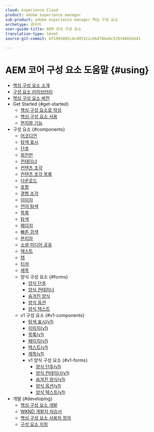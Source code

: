 ```yaml
---
cloud: experience Cloud
product: adobe experience manager
sub-product: adobe experience manager 핵심 구성 요소
archetype: 관리자
user-guide-title: AEM 코어 구성 요소
translation-type: tm+mt
source-git-commit: bf1993085c4cd95121cb6d78be8c52934802b645

---
```



# AEM 코어 구성 요소 도움말 {#using}

+ [핵심 구성 요소 소개](introduction.md)
+ [구성 요소 라이브러리](http://opensource.adobe.com/aem-core-wcm-components/library.html)
+ [핵심 구성 요소 버전](versions.md)
+ Get Started {#get-started}
   + [핵심 구성 요소로 작성](authoring.md)
   + [핵심 구성 요소 사용](using.md)
   + [현지화 기능](localization.md)
+ 구성 요소 {#components}
   + [어코디언](accordion.md)
   + [탐색 표시](breadcrumb.md)
   + [단추](button.md)
   + [회전판](carousel.md)
   + [컨테이너](container.md)
   + [컨텐츠 조각](content-fragment-component.md)
   + [컨텐츠 조각 목록](content-fragment-list.md)
   + [다운로드](download.md)
   + [포함](embed.md)
   + [경험 조각](experience-fragment.md)
   + [이미지](image.md)
   + [언어 탐색](language-navigation.md)
   + [목록](list.md)
   + [탐색](navigation.md)
   + [페이지](page.md)
   + [빠른 검색](quick-search.md)
   + [분리자](separator.md)
   + [소셜 미디어 공유](sharing.md)
   + [텍스트](text.md)
   + [탭](tabs.md)
   + [티저](teaser.md)
   + [제목](title.md)
   + 양식 구성 요소 {#forms}
      + [양식 단추](form-button.md)
      + [양식 컨테이너](form-container.md)
      + [숨겨진 양식](form-hidden.md)
      + [양식 옵션](form-options.md)
      + [양식 텍스트](form-text.md)
   + v1 구성 요소 {#v1-components}
      + [탐색 표시(v1)](breadcrumb-v1.md)
      + [이미지(v1)](image-v1.md)
      + [목록(v1)](list-v1.md)
      + [페이지(v1)](page-v1.md)
      + [텍스트(v1)](text-v1.md)
      + [제목(v1)](title-v1.md)
      + v1 양식 구성 요소 {#v1-forms}
         + [양식 단추(v1)](form-button-v1.md)
         + [양식 컨테이너(v1)](form-container-v1.md)
         + [숨겨진 양식(v1)](form-hidden-v1.md)
         + [양식 옵션(v1)](form-options-v1.md)
         + [양식 텍스트(v1)](form-text-v1.md)
+ 개발 {#developing}
   + [핵심 구성 요소 개발](developing.md)
   + [WKND 개발자 자습서](https://helpx.adobe.com/experience-manager/6-5/sites/developing/using/getting-started.html)
   + [핵심 구성 요소 사용자 정의](customizing.md)
   + [구성 요소 지침](guidelines.md)
